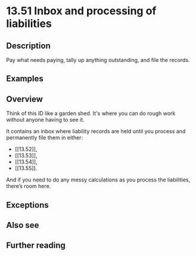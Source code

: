 # 13.51 Inbox and processing of liabilities

## Description

Pay what needs paying, tally up anything outstanding, and file the records.

## Examples

## Overview

Think of this ID like a garden shed. It's where you can do rough work without anyone having to see it.

It contains an inbox where liability records are held until you process and permanently file them in either:

- [[13.52]],
- [[13.53]],
- [[13.54]],
- [[13.55]].

And if you need to do any messy calculations as you process the liabilities, there’s room here.

## Exceptions

## Also see

## Further reading

